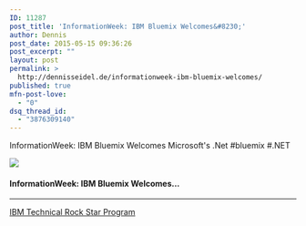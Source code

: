 ```yaml
---
ID: 11287
post_title: 'InformationWeek: IBM Bluemix Welcomes&#8230;'
author: Dennis
post_date: 2015-05-15 09:36:26
post_excerpt: ""
layout: post
permalink: >
  http://dennisseidel.de/informationweek-ibm-bluemix-welcomes/
published: true
mfn-post-love:
  - "0"
dsq_thread_id:
  - "3876309140"
---
```

<p>InformationWeek: IBM Bluemix Welcomes Microsoft's .Net #bluemix #.NET</p>

<p><a href='http://bit.ly/1L6hcdp' target='_blank'><img src='https://d3utlhu53nfcwz.cloudfront.net/220601/cdnImage/article/923ed95d-2707-42f3-a4c4-af31303802e7/?size=Box320'></a></p>

<h4><a href='http://bit.ly/1L6hcdp' style='text-decoration: none' target='_blank'>InformationWeek: IBM Bluemix Welcomes...</a></h4>

<hr />

<p><a href='http://trs.voicestorm.com' target='_blank'>IBM Technical Rock Star Program</a></p>